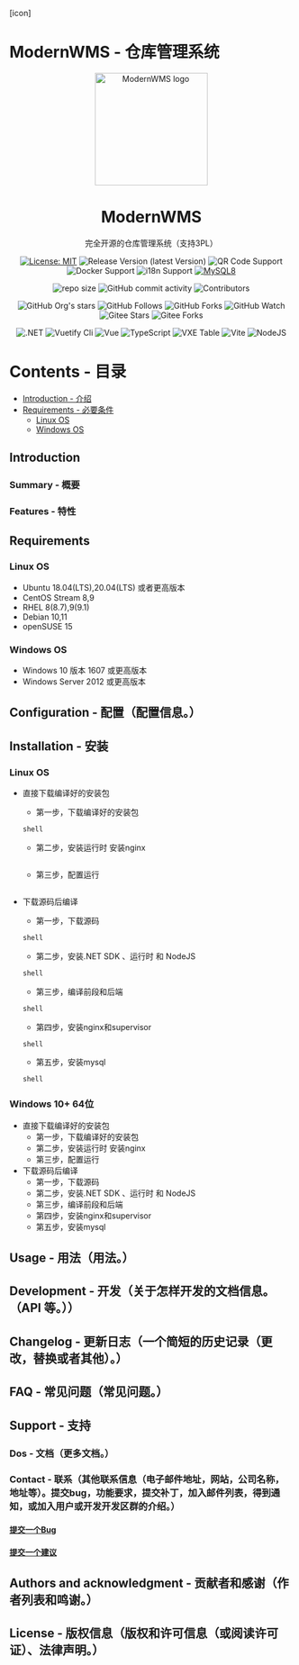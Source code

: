 [icon]

# ModernWMS - 仓库管理系统

<div align="center">
  <img src="static/img/logo.png" alt="ModernWMS logo" width="200" height="auto" />
  <h1>ModernWMS</h1>
  <p>完全开源的仓库管理系统（支持3PL）</p>

<!-- Badges -->
[![License: MIT](https://img.shields.io/badge/license-MIT-orange.svg)](https://opensource.org/licenses/MIT/)
![Release Version (latest Version)](https://img.shields.io/github/v/release/fjykTec/ModernWMS?color=orange&include_prereleases)
![QR Code Support](https://img.shields.io/badge/QR--Code-Support-orange.svg)
![Docker Support](https://img.shields.io/badge/Docker-Support-orange.svg)
![i18n Support](https://img.shields.io/badge/i18n-Support-orange.svg)
[![MySQL8](https://img.shields.io/badge/MySQL-8.0%2B-orange)](https://www.mysql.com/downloads/)

![repo size](https://img.shields.io/github/repo-size/fjykTec/ModernWMS)
![GitHub commit activity](https://img.shields.io/github/commit-activity/m/fjykTec/ModernWMS)
![Contributors](https://img.shields.io/github/contributors/fjykTec/ModernWMS?color=blue)

![GitHub Org's stars](https://img.shields.io/github/stars/ModernWMS?style=social)
![GitHub Follows](https://img.shields.io/github/followers/ModernWMS?style=social)
![GitHub Forks](https://img.shields.io/github/forks/fjykTec/ModernWMS?style=social)
![GitHub Watch](https://img.shields.io/github/watchers/fjykTec/ModernWMS?style=social)
![Gitee Stars](https://gitee.com/modernwms/ModernWMS/badge/star.svg?theme=social)
![Gitee Forks](https://gitee.com/modernwms/ModernWMS/badge/fork.svg?theme=social)

![.NET](https://img.shields.io/badge/.NET-7.0.0-green)
![Vuetify Cli](https://img.shields.io/badge/Vuetify/cli-3.0.4-green)
![Vue](https://img.shields.io/badge/Vue-3.2.45-green)
![TypeScript](https://img.shields.io/badge/TypeScript-4.1.2-green)
![VXE Table](https://img.shields.io/badge/VXETable-4.3.7-green)
![Vite](https://img.shields.io/badge/Vite-4.0.0-green)
![NodeJS](https://img.shields.io/badge/NodeJS-16.13.1-green)
</div>

# Contents - 目录
- [Introduction - 介绍](#Introduction)
- [Requirements - 必要条件](#Requirements)
	- [Linux OS](#Linux%20OS)
	- [Windows OS](#Windows%20OS)


## Introduction

### Summary - 概要

### Features - 特性

## Requirements

### Linux OS

+ Ubuntu 18.04(LTS),20.04(LTS) 或者更高版本
+ CentOS Stream 8,9
+ RHEL 8(8.7),9(9.1)
+ Debian 10,11
+ openSUSE 15

### Windows OS

+ Windows 10 版本 1607 或更高版本
+ Windows Server 2012 或更高版本

## Configuration - 配置（配置信息。）

## Installation - 安装

### Linux OS 

+ 直接下载编译好的安装包

  + 第一步，下载编译好的安装包

  ```bash
  shell
  ```  

  + 第二步，安装运行时 安装nginx

  ```bash

  ```

  + 第三步，配置运行

  ```bash

  ```

+ 下载源码后编译
  + 第一步，下载源码

  ```bash
  shell
  ```  

  + 第二步，安装.NET SDK 、运行时 和 NodeJS

  ```bash
  shell
  ```  

  + 第三步，编译前段和后端

  ```bash
  shell
  ```  

  + 第四步，安装nginx和supervisor

  ```bash
  shell
  ```  

  + 第五步，安装mysql

  ```bash
  shell
  ```  

### Windows 10+ 64位

+ 直接下载编译好的安装包
  + 第一步，下载编译好的安装包
  + 第二步，安装运行时 安装nginx
  + 第三步，配置运行
+ 下载源码后编译
  + 第一步，下载源码
  + 第二步，安装.NET SDK 、运行时 和 NodeJS
  + 第三步，编译前段和后端
  + 第四步，安装nginx和supervisor
  + 第五步，安装mysql


## Usage - 用法（用法。）

## Development - 开发（关于怎样开发的文档信息。（API 等。））

## Changelog - 更新日志（一个简短的历史记录（更改，替换或者其他）。）

## FAQ - 常见问题（常见问题。）

## Support - 支持

### Dos - 文档（更多文档。）

### Contact - 联系（其他联系信息（电子邮件地址，网站，公司名称，地址等）。提交bug，功能要求，提交补丁，加入邮件列表，得到通知，或加入用户或开发开发区群的介绍。）

<h4>
  <a href="https://github.com/fjykTec/ModernWMS/issues/new?template=bug_report.md&title=[BUG]">提交一个Bug</a>
</h4>
<h4>
  <a href="https://github.com/fjykTec/ModernWMS/issues/new?template=feature_request.md&title=[FR]">提交一个建议</a>
</h4>

## Authors and acknowledgment - 贡献者和感谢（作者列表和鸣谢。）

## License - 版权信息（版权和许可信息（或阅读许可证）、法律声明。）
